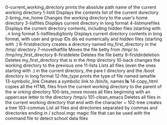 0-current_working_directory
	prints the absolute path name of the current working directory
1-listit
	Displays the contents list of the current durectory
2-bring_me_home
	Changes the working directory to the user's home directory
3-listfiles
	Displays current directory in long format
4-listmorefiles
	Displays the current directory contents, including hidden files (starting with .	n long format
5-listfilesdigitonly
	Displays current directory contents in long format, with user and group IDs dis	ed numerically and hidden files (starting with .)
6-firstdirectory
	creates a directory named my_first_directory in the /tmp/ directory
7-movethatfile
	Moves the file betty from /tmp/ to /tmp/my_first_directory
8-firstdelete
	Deletes the file betty
9-firstdirdeletion
	Deletes my_first_directory that is in the /tmp directory
10-back
	changes the working directory to the previous one
11-lists
	Lists all files (even the ones starting with .) in the current directory, the pare	t directory and the /boot directory in long format
12-file_type
	prints the type of file named iamafile
13-symbolic_link
	Creates a symbolic link to /bin/ls, names __ls__
14-copy_html
	copies all the HTML files from the current working directory to the parent of the w	orking directory
100-lets_move
	moves all files beginning with an uppercase letter to the directory /tmp/u
101-clean_emacs
	Deletes all files in the current working directory that end with the character ~
102-tree
	creates a tree
103-commas
	List all files and directories separated by commas and directories ending in /
school.mgc
	magic file that can be used with the command file to detect school data files
